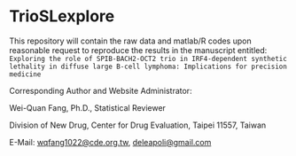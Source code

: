 # TrioSLexplore
This repository will contain the raw data and matlab/R codes upon reasonable request to reproduce the results in the manuscript entitled: ```Exploring the role of SPIB-BACH2-OCT2 trio in IRF4-dependent synthetic lethality in diffuse large B-cell lymphoma: Implications for precision medicine```


Corresponding Author and Website Administrator:

Wei-Quan Fang, Ph.D., Statistical Reviewer

Division of New Drug, Center for Drug Evaluation, Taipei 11557, Taiwan

E-Mail: wqfang1022@cde.org.tw, deleapoli@gmail.com
